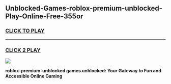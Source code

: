
## Unblocked-Games-roblox-premium-unblocked-Play-Online-Free-355or
<h3>
<a href="https://premium76.site?title=roblox-premium-unblocked&ref=26A">CLICK TO PLAY</a></h3>
<hr>

<h3>
<a href="https://premium76.site?title=roblox-premium-unblocked&ref=26A">CLICK 2 PLAY</a>
  
</h3>

<a href="https://premium76.site?title=roblox-premium-unblocked&ref=26A"><img src="https://clearcache.store/games.png"></a>


**roblox-premium-unblocked games unblocked: Your Gateway to Fun and Accessible Online Gaming**
